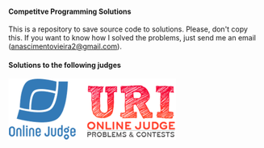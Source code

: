 #### Competitve Programming Solutions

This is a repository to save source code to solutions. Please, don't copy this. If you want to know how I solved the problems, just send me an email (anascimentovieira2@gmail.com).

#### Solutions to the following judges

![judges](img/judges.png)

